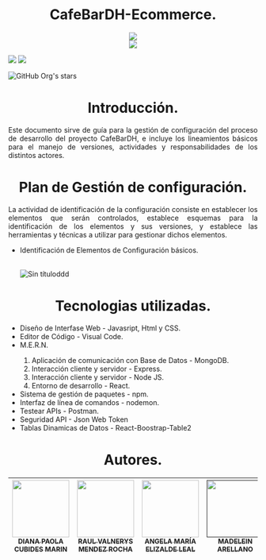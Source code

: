 <h1 align="center"> CafeBarDH-Ecommerce. </h1>

<div align="center"><img src=" ![Logotipo ](https://user-images.githubusercontent.com/111256252/204071492-7fe49529-716a-4634-9afa-98a7cb05a6a4.png" ></div>
<div align="center"><img src="https://user-images.githubusercontent.com/111256252/204071492-7fe49529-716a-4634-9afa-98a7cb05a6a4.png"></div>
<p align="left">
  <img src="https://img.shields.io/badge/STATUS-EN%20DESAROLLO-green">
  <img src="https://img.shields.io/badge/LICENSE-NOT%20SPECIFIED-green">
 </p> 
 
 ![GitHub Org's stars](https://img.shields.io/github/stars/camilafernanda?style=social)

<h1 align="center"> Introducción. </h1>

<p align="justify">
Este documento sirve de guía para la gestión de configuración del proceso de
desarrollo del proyecto CafeBarDH, e incluye los lineamientos básicos para el
manejo de versiones, actividades y responsabilidades de los distintos actores.
</p>

<h1 align="center"> Plan de Gestión de configuración. </h1>
<p align="justify">
La actividad de identificación de la configuración consiste en establecer los
elementos que serán controlados, establece esquemas para la identificación
de los elementos y sus versiones, y establece las herramientas y técnicas a
utilizar para gestionar dichos elementos. &nbsp;
<ul>
  
  <li> Identificación de Elementos de Configuración básicos.</li>
&nbsp;
  
  ![Sin títuloddd](https://user-images.githubusercontent.com/111256252/204072172-1ae29ec7-3932-46ce-9c59-965165607eeb.png)

</ul>

</p>
<h1 align="center"> Tecnologias utilizadas. </h1>

<ul>


<li> Diseño de Interfase Web - Javasript, Html y CSS. </li>
<li> Editor de Código - Visual Code.</li>
  <li>M.E.R.N.</li>
  <ol>
    <li> Aplicación de comunicación con Base de Datos - MongoDB.</li>
    <li> Interacción cliente y servidor - Express.</li>
    <li> Interacción cliente y servidor - Node JS.</li>
    <li> Entorno de desarrollo - React.</li>
  </ol>
<li>Sistema de gestión de paquetes - npm.</li>
 <li> Interfaz de línea de comandos - nodemon.</li>
 <li>  Testear APIs - Postman.</li>
 <li>Seguridad API - Json Web Token </li>
 <li>  Tablas Dinamicas de Datos - React-Boostrap-Table2</li>

</ul>

<h1 align="center"> Autores.</h1>


| [<img src="https://avatars.githubusercontent.com/u/111820300?v=4" width=115><br><sub>DIANA PAOLA CUBIDES MARIN</sub>](https://github.com/dcubidesm) |  [<img src="https://avatars.githubusercontent.com/u/108961662?v=4" width=115><br><sub>RAUL VALNERYS MENDEZ ROCHA</sub>](https://github.com/GitRaulM) | [<img src="https://avatars.githubusercontent.com/u/111820696?v=4" width=115><br><sub>ANGELA MARÍA ELIZALDE LEAL</sub>](https://github.com/angelaemliyc) |  [<img src="" width=115><br><sub>MADELEIN ARELLANO</sub>]() |  [<img src="https://avatars.githubusercontent.com/u/111256252?v=4" width=115><br><sub>ADOLFO AYOLA ESTRADA</sub>](https://github.com/adolfoayola) |
| :---: | :---: | :---: | :---: | :---: |

